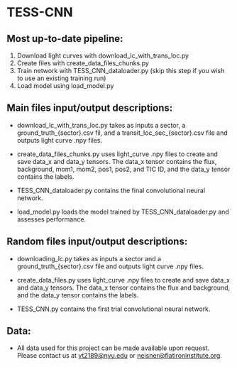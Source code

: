# TESS-CNN

## Most up-to-date pipeline: 

1) Download light curves with download_lc_with_trans_loc.py
2) Create files with create_data_files_chunks.py
3) Train network with TESS_CNN_dataloader.py (skip this step if you wish to use an existing training run)
4) Load model using load_model.py

## Main files input/output descriptions:

- download_lc_with_trans_loc.py takes as inputs a sector, a ground_truth_{sector}.csv fil, and a transit_loc_sec_{sector}.csv file and outputs light curve .npy files.

- create_data_files_chunks.py uses light_curve .npy files to create and save data_x and data_y tensors. The data_x tensor contains the flux, background, mom1, mom2, pos1, pos2, and TIC ID, and the data_y tensor contains the labels.
  
- TESS_CNN_dataloader.py contains the final convolutional neural network.

- load_model.py loads the model trained by TESS_CNN_dataloader.py and assesses performance.

## Random files input/output descriptions:

- downloading_lc.py takes as inputs a sector and a ground_truth_{sector}.csv file and outputs light curve .npy files.

- create_data_files.py uses light_curve .npy files to create and save data_x and data_y tensors. The data_x tensor contains the flux and background, and the data_y tensor contains the labels.

- TESS_CNN.py contains the first trial convolutional neural network.

## Data:

- All data used for this project can be made available upon request. Please contact us at vt2189@nyu.edu or neisner@flatironinstitute.org.


